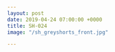 ```yaml
---
layout: post
date: 2019-04-24 07:00:00 +0000
title: SH-024
image: "/sh_greyshorts_front.jpg"

---
```

